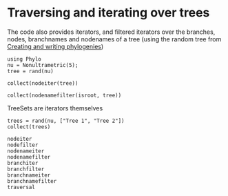 # Traversing and iterating over trees

The code also provides iterators, and filtered iterators over the
branches, nodes, branchnames and nodenames of a tree (using the random tree from
[Creating and writing phylogenies](io.md))

```@example random_trees
using Phylo
nu = Nonultrametric(5);
tree = rand(nu)

collect(nodeiter(tree))
```

```@example random_trees
collect(nodenamefilter(isroot, tree))
```

TreeSets are iterators themselves

```@example random_trees
trees = rand(nu, ["Tree 1", "Tree 2"])
collect(trees)
```

```@docs
nodeiter
nodefilter
nodenameiter
nodenamefilter
branchiter
branchfilter
branchnameiter
branchnamefilter
traversal
```
